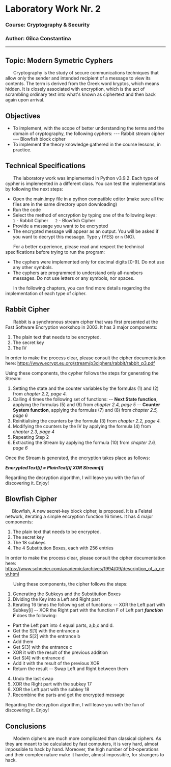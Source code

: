 ﻿# Laboratory Work Nr. 2
### Course: Cryptography & Security
### Author: Gîlca Constantina

----

## Topic: Modern Symetric Cyphers
&ensp;&ensp;&ensp; Cryptography is the study of secure communications techniques that allow only the sender and intended recipient of a message to view its contents. The term is derived from the Greek word kryptos, which means hidden. It is closely associated with encryption, which is the act of scrambling ordinary text into what's known as ciphertext and then back again upon arrival.

## Objectives
* To implement, with the scope of better understanding the terms and the domain of cryptography, the following cyphers:
--- Rabbit stream cipher
--- Blowfish block cipher
* To implement the theory knowledge gathered in the course lessons, in practice.

## Technical Specifications
&ensp;&ensp;&ensp; The laboratory work was implemented in Python v3.9.2. Each type of cypher is implemented in a different class. You can test the implementations by following the next steps:
- Open the main.impy file in a python compatible editor (make sure all the files are in the same directory upon downloading)
- Run the code
- Select the method of encryption by typing one of the following keys:
&ensp;&ensp; ``` 1 ``` - Rabbit Cipher
&ensp;&ensp; ``` 2 ``` - Blowfish Cipher
- Provide a message you want to be encrypted
- The encrypted message will appear as an output. You will be asked if you want to decrypt this message. Type ```y``` (YES) or ```n``` (NO).

&ensp;&ensp;&ensp; For a better experience, please read and respect the technical specifications before trying to run the program:
- The cyphers were implemented only for decimal digits [0-9]. Do not use any other symbols.
- The cyphers are programmed to understand only all-numbers messages. Do not use letters or any symbols, nor spaces.

&ensp;&ensp;&ensp; In the following chapters, you can find more details regarding the implementation of each type of cipher.

## Rabbit Cipher
&ensp;&ensp;&ensp; Rabbit is a synchronous stream cipher that was first presented at the Fast Software Encryption workshop in 2003. It has 3 major components:
1. The plain text that needs to be encrypted.
2. The secret key
3. The IV

In order to make the process clear, please consult the cipher documentation here: https://www.ecrypt.eu.org/stream/p3ciphers/rabbit/rabbit_p3.pdf

Using these components, the cypher follows the steps for generating the Stream:
1. Setting the state and the counter variables by the formulas (1) and (2) from *chapter 2.2, page 4.*
2. Calling 4 times the following set of functions:
-- **Next State function**, applying the formulas (5) and (6) from *chapter 2.4, page 5*
-- **Counter System function**, applying the formulas (7) and (8) from *chapter 2.5, page 6*
3. Reinitialising the counters by the formula (3) from *chapter 2.2, page 4.*
4. Modifying the counters by the IV by applying the formula (4) from *chapter 2.3, page 4*
5. Repeating Step 2
6. Extracting the Stream by applying the formula (10) from *chapter 2.6, page 6*

Once the Stream is generated, the encryption takes place as follows:

***EncryptedText[i] = PlainText[i] XOR Stream[i]***

Regarding the decryption algorithm, I will leave you with the fun of discovering it. Enjoy!

## Blowfish Cipher
&ensp;&ensp;&ensp;Blowfish, A new secret-key block cipher, is proposed. It is a Feistel network, iterating a simple encryption function 16 times. It has 4 major components: 
1. The plain text that needs to be encrypted.
2. The secret key
3. The 18 subkeys
4. The 4 Substitution Boxes, each with 256 entries

In order to make the process clear, please consult the cipher documentation here: 
https://www.schneier.com/academic/archives/1994/09/description_of_a_new.html

&ensp;&ensp;&ensp; Using these components, the cipher follows the steps:
1. Generating the Subkeys and the Substitution Boxes
2. Dividing the Key into a Left and Right part
3. Iterating 16 times the following set of functions:
-- XOR the Left part with Subkey[i]
-- XOR the Right part with the function F of Left part
***function F*** does the following:
- Part the Left part into 4 equal parts, a,b,c and d.
- Get the S[1] with the entrance a
- Get the S[2] with the entrance b
- Add them
- Get S[3] with the entrance c
- XOR it with the result of the previous addition
- Get S[4] with entrance d
- Add it with the result of the previous XOR
- Return the result
-- Swap Left and Right between them
4. Undo the last swap
5. XOR the Right part with the subkey 17
6. XOR the Left part with the subkey 18
7. Recombine the parts and get the encrypted message 

Regarding the decryption algorithm, I will leave you with the fun of discovering it. Enjoy!
## Conclusions
&ensp;&ensp;&ensp; Modern ciphers are much more complicated than classical ciphers. As they are meant to be calculated by fast computers, it is very hard, almost impossible to hack by hand. Moreover, the high number of bit-operations and their complex nature make it harder, almost impossible, for strangers to hack.

